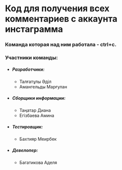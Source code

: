 # Код для получения всех комментариев с аккаунта инстаграмма

### Команда которая над ним работала - ctrl+c. 
### Участники команды:
* ##### Разработчики:
  * Талғатұлы Әділ
  * Амангельды Марғулан

* ##### Сборщики информации:
  * Таңатар Диана
  * Егізбаева Амина

* ##### Тестировщик:
  * Бахтияр Меирбек

* ##### Девелопер:
  * Багатикова Аделя

